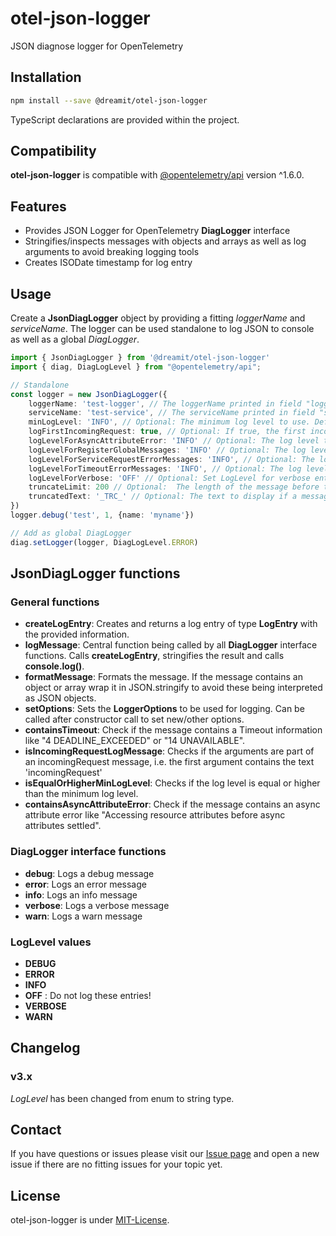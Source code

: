# otel-json-logger

JSON diagnose logger for OpenTelemetry

## Installation

```sh
npm install --save @dreamit/otel-json-logger
```

TypeScript declarations are provided within the project.

## Compatibility

**otel-json-logger** is compatible with [@opentelemetry/api][1] version ^1.6.0.

## Features

- Provides JSON Logger for OpenTelemetry **DiagLogger** interface
- Stringifies/inspects messages with objects and arrays as well as log arguments to avoid breaking logging tools
- Creates ISODate timestamp for log entry

## Usage

Create a **JsonDiagLogger** object by providing a fitting _loggerName_ and _serviceName_. The logger can be used standalone to log JSON to console as well as
a global _DiagLogger_.

```typescript
import { JsonDiagLogger } from '@dreamit/otel-json-logger'
import { diag, DiagLogLevel } from "@opentelemetry/api";

// Standalone
const logger = new JsonDiagLogger({
    loggerName: 'test-logger', // The loggerName printed in field "logger"
    serviceName: 'test-service', // The serviceName printed in field "serviceName"
    minLogLevel: 'INFO', // Optional: The minimum log level to use. Default: Does not check for min LogLevel.
    logFirstIncomingRequest: true, // Optional: If true, the first incoming request will be logged. Other messages on debug level will be log if minLogLevel is set to debug or higher. Default: false. Note: If you use diag.setLogger ensure that at least "DEBUG" is set, otherwise the message will be ignored.
    logLevelForAsyncAttributeError: 'INFO' // Optional: The log level to use for the message "Accessing resource attributes before async attributes settled". These errors might not be relevant enough to log them on error level.
    logLevelForRegisterGlobalMessages: 'INFO' // Optional: The log level to use for messages "... Registered a global ...". These are helpful to check if OTEL is running properly but are logged on debug level by default. Increase this log level to see these messages.
    logLevelForServiceRequestErrorMessages: 'INFO', // Optional: The log level to use for error message "Service request". These contain request information that might not be logged on error level.
    logLevelForTimeoutErrorMessages: 'INFO', // Optional: The log level to use for Timeout related messages. These might be of short nature and be downgraded or ignored.
    logLevelForVerbose: 'OFF' // Optional: Set LogLevel for verbose entries or ignore them
    truncateLimit: 200 // Optional:  The length of the message before the message gets truncated. Default: undefined/0 (off).
    truncatedText: '_TRC_' // Optional: The text to display if a message is truncated.
})
logger.debug('test', 1, {name: 'myname'})

// Add as global DiagLogger
diag.setLogger(logger, DiagLogLevel.ERROR)
```

## JsonDiagLogger functions

### General functions

- **createLogEntry**: Creates and returns a log entry of type **LogEntry** with the provided information.
- **logMessage**: Central function being called by all **DiagLogger** interface functions. Calls **createLogEntry**, stringifies the result and calls **console.log()**.
- **formatMessage**: Formats the message. If the message contains an object or array wrap it in JSON.stringify to avoid these being interpreted as JSON objects.
- **setOptions**: Sets the **LoggerOptions** to be used for logging. Can be called after constructor call to set new/other options.
- **containsTimeout**: Check if the message contains a Timeout information like "4 DEADLINE_EXCEEDED" or "14 UNAVAILABLE".
- **isIncomingRequestLogMessage**: Checks if the arguments are part of an incomingRequest message, i.e. the first argument contains the text 'incomingRequest'
- **isEqualOrHigherMinLogLevel**: Checks if the log level is equal or higher than the minimum log level.
- **containsAsyncAttributeError**: Check if the message contains an async attribute error like "Accessing resource attributes before async attributes settled".

### DiagLogger interface functions

- **debug**: Logs a debug message
- **error**: Logs an error message
- **info**: Logs an info message
- **verbose**: Logs a verbose message
- **warn**: Logs a warn message

### LogLevel values

- **DEBUG**
- **ERROR**
- **INFO**
- **OFF** : Do not log these entries!
- **VERBOSE**
- **WARN**

## Changelog

### v3.x

_LogLevel_ has been changed from enum to string type.

## Contact

If you have questions or issues please visit our [Issue page](https://github.com/dreamit-de/otel-json-logger/issues)
and open a new issue if there are no fitting issues for your topic yet.

## License

otel-json-logger is under [MIT-License](./LICENSE).

[1]: https://github.com/open-telemetry/opentelemetry-js
